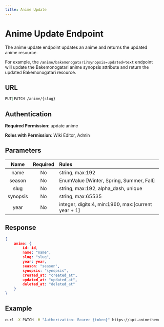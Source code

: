 ```yaml
---
title: Anime Update
---
```


# Anime Update Endpoint

The anime update endpoint updates an anime and returns the updated anime resource.

For example, the `/anime/bakemonogatari?synopsis=updated+text` endpoint will update the Bakemonogatari anime synopsis attribute and return the updated Bakemonogatari resource.

## URL

```sh
PUT|PATCH /anime/{slug}
```

## Authentication

**Required Permission**: update anime

**Roles with Permission**: Wiki Editor, Admin

## Parameters

| Name     | Required | Rules                                                  |
| :------: | :------: | :----------------------------------------------------- |
| name     | No       | string, max:192                                        |
| season   | No       | EnumValue [Winter, Spring, Summer, Fall]               |
| slug     | No       | string, max:192, alpha_dash, unique                    |
| synopsis | No       | string, max:65535                                      |
| year     | No       | integer, digits:4, min:1960, max:[current year + 1]    |

## Response

```json
{
    anime: {
        id: id,
        name: "name",
        slug: "slug",
        year: year,
        season: "season",
        synopsis: "synopsis",
        created_at: "created_at",
        updated_at: "updated_at",
        deleted_at: "deleted_at"
    }
}
```

## Example

```bash
curl -X PATCH -H "Authorization: Bearer {token}" https://api.animethemes.moe/anime/bakemonogatari
```
